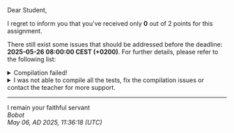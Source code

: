 Dear Student,

I regret to inform you that you've received only **0** out of 2 points for this assignment.

There still exist some issues that should be addressed before the deadline: **2025-05-26 08:00:00 CEST (+0200)**. For further details, please refer to the following list:

<details><summary>Compilation failed!</summary>##&nbsp;details&nbsp;(tip&nbsp;read&nbsp;from&nbsp;top&nbsp;to&nbsp;end):<br>```[&nbsp;14%]&nbsp;Building&nbsp;CXX&nbsp;object&nbsp;tests/lib/googletest/CMakeFiles/gtest.dir/src/gtest-all.cc.o<br>[&nbsp;28%]&nbsp;Linking&nbsp;CXX&nbsp;static&nbsp;library&nbsp;../../../lib/libgtest.a<br>[&nbsp;28%]&nbsp;Built&nbsp;target&nbsp;gtest<br>[&nbsp;42%]&nbsp;Building&nbsp;CXX&nbsp;object&nbsp;tests/lib/googletest/CMakeFiles/gtest_main.dir/src/gtest_main.cc.o<br>[&nbsp;57%]&nbsp;Linking&nbsp;CXX&nbsp;static&nbsp;library&nbsp;../../../lib/libgtest_main.a<br>[&nbsp;57%]&nbsp;Built&nbsp;target&nbsp;gtest_main<br>[&nbsp;85%]&nbsp;Building&nbsp;CXX&nbsp;object&nbsp;tests/CMakeFiles/tests.dir/__/PtrCStringVector.cpp.o<br>[&nbsp;85%]&nbsp;Building&nbsp;CXX&nbsp;object&nbsp;tests/CMakeFiles/tests.dir/PtrCStringVectorTests.cpp.o<br>/tmp/tmpke896zvf/student/PtrCStringVector.cpp:&nbsp;In&nbsp;copy&nbsp;constructor&nbsp;‘PtrCStringVector::PtrCStringVector(const&nbsp;PtrCStringVector&)’:<br>/tmp/tmpke896zvf/student/PtrCStringVector.cpp:17:60:&nbsp;error:&nbsp;unused&nbsp;parameter&nbsp;‘srcPtrCStringVector’&nbsp;[-Werror=unused-parameter]<br>&nbsp;&nbsp;&nbsp;17&nbsp;|&nbsp;PtrCStringVector::PtrCStringVector(const&nbsp;PtrCStringVector&nbsp;&srcPtrCStringVector):&nbsp;PtrCStringVector()<br>&nbsp;&nbsp;&nbsp;&nbsp;&nbsp;&nbsp;|&nbsp;&nbsp;&nbsp;&nbsp;&nbsp;&nbsp;&nbsp;&nbsp;&nbsp;&nbsp;&nbsp;&nbsp;&nbsp;&nbsp;&nbsp;&nbsp;&nbsp;&nbsp;&nbsp;&nbsp;&nbsp;&nbsp;&nbsp;&nbsp;&nbsp;&nbsp;&nbsp;&nbsp;&nbsp;&nbsp;&nbsp;&nbsp;&nbsp;&nbsp;&nbsp;&nbsp;~~~~~~~~~~~~~~~~~~~~~~~~^~~~~~~~~~~~~~~~~~~<br>/tmp/tmpke896zvf/student/PtrCStringVector.cpp:&nbsp;In&nbsp;member&nbsp;function&nbsp;‘PtrCStringVector&&nbsp;PtrCStringVector::operator=(const&nbsp;PtrCStringVector&)’:<br>/tmp/tmpke896zvf/student/PtrCStringVector.cpp:29:71:&nbsp;error:&nbsp;unused&nbsp;parameter&nbsp;‘source’&nbsp;[-Werror=unused-parameter]<br>&nbsp;&nbsp;&nbsp;29&nbsp;|&nbsp;PtrCStringVector&nbsp;&PtrCStringVector::operator=(const&nbsp;PtrCStringVector&nbsp;&source)<br>&nbsp;&nbsp;&nbsp;&nbsp;&nbsp;&nbsp;|&nbsp;&nbsp;&nbsp;&nbsp;&nbsp;&nbsp;&nbsp;&nbsp;&nbsp;&nbsp;&nbsp;&nbsp;&nbsp;&nbsp;&nbsp;&nbsp;&nbsp;&nbsp;&nbsp;&nbsp;&nbsp;&nbsp;&nbsp;&nbsp;&nbsp;&nbsp;&nbsp;&nbsp;&nbsp;&nbsp;&nbsp;&nbsp;&nbsp;&nbsp;&nbsp;&nbsp;&nbsp;&nbsp;&nbsp;&nbsp;&nbsp;&nbsp;&nbsp;&nbsp;&nbsp;&nbsp;&nbsp;~~~~~~~~~~~~~~~~~~~~~~~~^~~~~~<br>/tmp/tmpke896zvf/student/PtrCStringVector.cpp:&nbsp;In&nbsp;member&nbsp;function&nbsp;‘PtrCStringVector&&nbsp;PtrCStringVector::operator=(PtrCStringVector&&)’:<br>/tmp/tmpke896zvf/student/PtrCStringVector.cpp:36:66:&nbsp;error:&nbsp;unused&nbsp;parameter&nbsp;‘source’&nbsp;[-Werror=unused-parameter]<br>&nbsp;&nbsp;&nbsp;36&nbsp;|&nbsp;PtrCStringVector&&nbsp;PtrCStringVector::operator=(PtrCStringVector&&&nbsp;source)<br>&nbsp;&nbsp;&nbsp;&nbsp;&nbsp;&nbsp;|&nbsp;&nbsp;&nbsp;&nbsp;&nbsp;&nbsp;&nbsp;&nbsp;&nbsp;&nbsp;&nbsp;&nbsp;&nbsp;&nbsp;&nbsp;&nbsp;&nbsp;&nbsp;&nbsp;&nbsp;&nbsp;&nbsp;&nbsp;&nbsp;&nbsp;&nbsp;&nbsp;&nbsp;&nbsp;&nbsp;&nbsp;&nbsp;&nbsp;&nbsp;&nbsp;&nbsp;&nbsp;&nbsp;&nbsp;&nbsp;&nbsp;&nbsp;&nbsp;&nbsp;&nbsp;&nbsp;&nbsp;~~~~~~~~~~~~~~~~~~~^~~~~~<br>/tmp/tmpke896zvf/student/PtrCStringVector.cpp:&nbsp;In&nbsp;member&nbsp;function&nbsp;‘void&nbsp;PtrCStringVector::push_back(const&nbsp;char*)’:<br>/tmp/tmpke896zvf/student/PtrCStringVector.cpp:43:46:&nbsp;error:&nbsp;unused&nbsp;parameter&nbsp;‘text2Add’&nbsp;[-Werror=unused-parameter]<br>&nbsp;&nbsp;&nbsp;43&nbsp;|&nbsp;void&nbsp;PtrCStringVector::push_back(const&nbsp;char&nbsp;*text2Add)<br>&nbsp;&nbsp;&nbsp;&nbsp;&nbsp;&nbsp;|&nbsp;&nbsp;&nbsp;&nbsp;&nbsp;&nbsp;&nbsp;&nbsp;&nbsp;&nbsp;&nbsp;&nbsp;&nbsp;&nbsp;&nbsp;&nbsp;&nbsp;&nbsp;&nbsp;&nbsp;&nbsp;&nbsp;&nbsp;&nbsp;&nbsp;&nbsp;&nbsp;&nbsp;&nbsp;&nbsp;&nbsp;&nbsp;&nbsp;&nbsp;~~~~~~~~~~~~^~~~~~~~<br>/tmp/tmpke896zvf/student/PtrCStringVector.cpp:&nbsp;In&nbsp;member&nbsp;function&nbsp;‘PtrCStringVector&nbsp;PtrCStringVector::operator+(const&nbsp;PtrCStringVector&)&nbsp;const’:<br>/tmp/tmpke896zvf/student/PtrCStringVector.cpp:49:70:&nbsp;error:&nbsp;unused&nbsp;parameter&nbsp;‘anotherVector’&nbsp;[-Werror=unused-parameter]<br>&nbsp;&nbsp;&nbsp;49&nbsp;|&nbsp;PtrCStringVector&nbsp;PtrCStringVector::operator+(const&nbsp;PtrCStringVector&nbsp;&anotherVector)&nbsp;const<br>&nbsp;&nbsp;&nbsp;&nbsp;&nbsp;&nbsp;|&nbsp;&nbsp;&nbsp;&nbsp;&nbsp;&nbsp;&nbsp;&nbsp;&nbsp;&nbsp;&nbsp;&nbsp;&nbsp;&nbsp;&nbsp;&nbsp;&nbsp;&nbsp;&nbsp;&nbsp;&nbsp;&nbsp;&nbsp;&nbsp;&nbsp;&nbsp;&nbsp;&nbsp;&nbsp;&nbsp;&nbsp;&nbsp;&nbsp;&nbsp;&nbsp;&nbsp;&nbsp;&nbsp;&nbsp;&nbsp;&nbsp;&nbsp;&nbsp;&nbsp;&nbsp;&nbsp;~~~~~~~~~~~~~~~~~~~~~~~~^~~~~~~~~~~~~<br>/tmp/tmpke896zvf/student/PtrCStringVector.cpp:&nbsp;In&nbsp;member&nbsp;function&nbsp;‘char*&nbsp;PtrCStringVector::operator[](std::size_t)’:<br>/tmp/tmpke896zvf/student/PtrCStringVector.cpp:55:48:&nbsp;error:&nbsp;unused&nbsp;parameter&nbsp;‘index’&nbsp;[-Werror=unused-parameter]<br>&nbsp;&nbsp;&nbsp;55&nbsp;|&nbsp;char&nbsp;*PtrCStringVector::operator[](std::size_t&nbsp;index)<br>&nbsp;&nbsp;&nbsp;&nbsp;&nbsp;&nbsp;|&nbsp;&nbsp;&nbsp;&nbsp;&nbsp;&nbsp;&nbsp;&nbsp;&nbsp;&nbsp;&nbsp;&nbsp;&nbsp;&nbsp;&nbsp;&nbsp;&nbsp;&nbsp;&nbsp;&nbsp;&nbsp;&nbsp;&nbsp;&nbsp;&nbsp;&nbsp;&nbsp;&nbsp;&nbsp;&nbsp;&nbsp;&nbsp;&nbsp;&nbsp;&nbsp;&nbsp;~~~~~~~~~~~~^~~~~<br>/tmp/tmpke896zvf/student/PtrCStringVector.cpp:&nbsp;In&nbsp;member&nbsp;function&nbsp;‘const&nbsp;char*&nbsp;PtrCStringVector::operator[](std::size_t)&nbsp;const’:<br>/tmp/tmpke896zvf/student/PtrCStringVector.cpp:60:54:&nbsp;error:&nbsp;unused&nbsp;parameter&nbsp;‘index’&nbsp;[-Werror=unused-parameter]<br>&nbsp;&nbsp;&nbsp;60&nbsp;|&nbsp;const&nbsp;char&nbsp;*PtrCStringVector::operator[](std::size_t&nbsp;index)&nbsp;const<br>&nbsp;&nbsp;&nbsp;&nbsp;&nbsp;&nbsp;|&nbsp;&nbsp;&nbsp;&nbsp;&nbsp;&nbsp;&nbsp;&nbsp;&nbsp;&nbsp;&nbsp;&nbsp;&nbsp;&nbsp;&nbsp;&nbsp;&nbsp;&nbsp;&nbsp;&nbsp;&nbsp;&nbsp;&nbsp;&nbsp;&nbsp;&nbsp;&nbsp;&nbsp;&nbsp;&nbsp;&nbsp;&nbsp;&nbsp;&nbsp;&nbsp;&nbsp;&nbsp;&nbsp;&nbsp;&nbsp;&nbsp;&nbsp;~~~~~~~~~~~~^~~~~<br>/tmp/tmpke896zvf/student/PtrCStringVector.cpp:&nbsp;In&nbsp;member&nbsp;function&nbsp;‘PtrCStringVector&nbsp;PtrCStringVector::operator&(const&nbsp;PtrCStringVector&)&nbsp;const’:<br>/tmp/tmpke896zvf/student/PtrCStringVector.cpp:66:70:&nbsp;error:&nbsp;unused&nbsp;parameter&nbsp;‘rhs’&nbsp;[-Werror=unused-parameter]<br>&nbsp;&nbsp;&nbsp;66&nbsp;|&nbsp;PtrCStringVector&nbsp;PtrCStringVector::operator&(const&nbsp;PtrCStringVector&nbsp;&rhs)&nbsp;const<br>&nbsp;&nbsp;&nbsp;&nbsp;&nbsp;&nbsp;|&nbsp;&nbsp;&nbsp;&nbsp;&nbsp;&nbsp;&nbsp;&nbsp;&nbsp;&nbsp;&nbsp;&nbsp;&nbsp;&nbsp;&nbsp;&nbsp;&nbsp;&nbsp;&nbsp;&nbsp;&nbsp;&nbsp;&nbsp;&nbsp;&nbsp;&nbsp;&nbsp;&nbsp;&nbsp;&nbsp;&nbsp;&nbsp;&nbsp;&nbsp;&nbsp;&nbsp;&nbsp;&nbsp;&nbsp;&nbsp;&nbsp;&nbsp;&nbsp;&nbsp;&nbsp;&nbsp;~~~~~~~~~~~~~~~~~~~~~~~~^~~<br>/tmp/tmpke896zvf/student/PtrCStringVector.cpp:&nbsp;In&nbsp;member&nbsp;function&nbsp;‘void&nbsp;PtrCStringVector::reserve(std::size_t)’:<br>/tmp/tmpke896zvf/student/PtrCStringVector.cpp:77:44:&nbsp;error:&nbsp;unused&nbsp;parameter&nbsp;‘new_capacity’&nbsp;[-Werror=unused-parameter]<br>&nbsp;&nbsp;&nbsp;77&nbsp;|&nbsp;void&nbsp;PtrCStringVector::reserve(std::size_t&nbsp;new_capacity)<br>&nbsp;&nbsp;&nbsp;&nbsp;&nbsp;&nbsp;|&nbsp;&nbsp;&nbsp;&nbsp;&nbsp;&nbsp;&nbsp;&nbsp;&nbsp;&nbsp;&nbsp;&nbsp;&nbsp;&nbsp;&nbsp;&nbsp;&nbsp;&nbsp;&nbsp;&nbsp;&nbsp;&nbsp;&nbsp;&nbsp;&nbsp;&nbsp;&nbsp;&nbsp;&nbsp;&nbsp;&nbsp;&nbsp;~~~~~~~~~~~~^~~~~~~~~~~~<br>cc1plus:&nbsp;all&nbsp;warnings&nbsp;being&nbsp;treated&nbsp;as&nbsp;errors<br>make[3]:&nbsp;***&nbsp;[tests/CMakeFiles/tests.dir/build.make:90:&nbsp;tests/CMakeFiles/tests.dir/__/PtrCStringVector.cpp.o]&nbsp;Error&nbsp;1<br>make[3]:&nbsp;***&nbsp;Waiting&nbsp;for&nbsp;unfinished&nbsp;jobs....<br>make[2]:&nbsp;***&nbsp;[CMakeFiles/Makefile2:454:&nbsp;tests/CMakeFiles/tests.dir/all]&nbsp;Error&nbsp;2<br>make[1]:&nbsp;***&nbsp;[CMakeFiles/Makefile2:461:&nbsp;tests/CMakeFiles/tests.dir/rule]&nbsp;Error&nbsp;2<br>make:&nbsp;***&nbsp;[Makefile:312:&nbsp;tests]&nbsp;Error&nbsp;2<br>```</details>
<details><summary>I was not able to compile all the tests, fix the compilation issues or contact the teacher for more support.</summary></details>

-----------
I remain your faithful servant\
_Bobot_\
_May 06, AD 2025, 11:36:18 (UTC)_